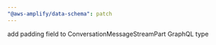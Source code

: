 ```yaml
---
"@aws-amplify/data-schema": patch
---
```


add padding field to ConversationMessageStreamPart GraphQL type
